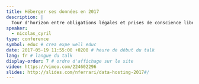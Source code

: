 ```yaml
---
title: Héberger ses données en 2017
description: |
  Tour d'horizon entre obligations légales et prises de conscience libertaires dans une ère contrôlée par quelques grands acteurs - les fameux GAFA - et en plein État d'urgence. Point de vue éclairé sur les solutions et limites techniques.
speaker:
  - nicolas_cyril
type: conference
symbol: educ # crea expe well educ
date: 2017-05-19 11:55:00 +0200 # heure de début du talk
lang: fr # langue du talk
display-order: 7 # ordre d'affichage sur le site
video: https://vimeo.com/224602296
slides: http://slides.com/nferrari/data-hosting-2017#/
---
```

